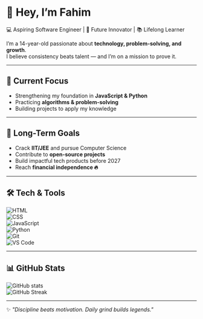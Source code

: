 # 👋 Hey, I’m Fahim  

💻 Aspiring Software Engineer | 🚀 Future Innovator | 📚 Lifelong Learner  

I’m a 14-year-old passionate about **technology, problem-solving, and growth**.  
I believe consistency beats talent — and I’m on a mission to prove it.  

---

## 🌱 Current Focus  
- Strengthening my foundation in **JavaScript & Python**  
- Practicing **algorithms & problem-solving**  
- Building projects to apply my knowledge  

---

## 🎯 Long-Term Goals  
- Crack **IIT/JEE** and pursue Computer Science  
- Contribute to **open-source projects**  
- Build impactful tech products before 2027  
- Reach **financial independence 🔥**  

---

## 🛠 Tech & Tools  
![HTML](https://img.shields.io/badge/-HTML-orange?style=for-the-badge&logo=html5&logoColor=white)  
![CSS](https://img.shields.io/badge/-CSS-blue?style=for-the-badge&logo=css3&logoColor=white)  
![JavaScript](https://img.shields.io/badge/-JavaScript-yellow?style=for-the-badge&logo=javascript&logoColor=black)  
![Python](https://img.shields.io/badge/-Python-blue?style=for-the-badge&logo=python&logoColor=white)  
![Git](https://img.shields.io/badge/-Git-black?style=for-the-badge&logo=git)  
![VS Code](https://img.shields.io/badge/-VS%20Code-007ACC?style=for-the-badge&logo=visual-studio-code&logoColor=white)  

---

## 📊 GitHub Stats  
![GitHub stats](https://github-readme-stats.vercel.app/api?username=IamZubayer&show_icons=true&theme=radical)  
![GitHub Streak](https://github-readme-streak-stats.herokuapp.com/?user=IamZubayer&theme=radical)  

---

✨ *"Discipline beats motivation. Daily grind builds legends."*  
